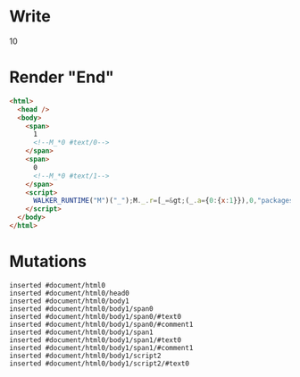 # Write
  <span>1<!--M_*0 #text/0--></span><span>0<!--M_*0 #text/1--></span><script>WALKER_RUNTIME("M")("_");M._.r=[_=>(_.a={0:{x:1}}),0,"packages/translator-tags/src/__tests__/fixtures/let-tag-set-in-effect/template.marko_0_x",0];M._.w()</script>


# Render "End"
```html
<html>
  <head />
  <body>
    <span>
      1
      <!--M_*0 #text/0-->
    </span>
    <span>
      0
      <!--M_*0 #text/1-->
    </span>
    <script>
      WALKER_RUNTIME("M")("_");M._.r=[_=&gt;(_.a={0:{x:1}}),0,"packages/translator-tags/src/__tests__/fixtures/let-tag-set-in-effect/template.marko_0_x",0];M._.w()
    </script>
  </body>
</html>
```

# Mutations
```
inserted #document/html0
inserted #document/html0/head0
inserted #document/html0/body1
inserted #document/html0/body1/span0
inserted #document/html0/body1/span0/#text0
inserted #document/html0/body1/span0/#comment1
inserted #document/html0/body1/span1
inserted #document/html0/body1/span1/#text0
inserted #document/html0/body1/span1/#comment1
inserted #document/html0/body1/script2
inserted #document/html0/body1/script2/#text0
```